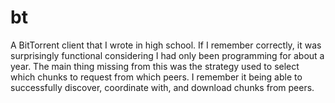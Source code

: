 # bt

A BitTorrent client that I wrote in high school. If I remember correctly, it was surprisingly functional considering I had only been programming for about a year. The main thing missing from this was the strategy used to select which chunks to request from which peers. I remember it being able to successfully discover, coordinate with, and download chunks from peers.
